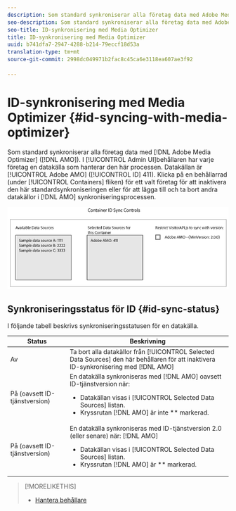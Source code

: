 ```yaml
---
description: Som standard synkroniserar alla företag data med Adobe Media Optimizer (AMO). I administratörsgränssnittet har varje företagsbehållare en datakälla som hanterar den här processen. Datakällan är Adobe AMO (ID 411). Klicka på en behållarrad (under fliken Behållare) för ett valt företag för att inaktivera den här standardsynkroniseringen eller för att lägga till och ta bort andra datakällor i AMO-synkroniseringsprocessen.
seo-description: Som standard synkroniserar alla företag data med Adobe Media Optimizer (AMO). I administratörsgränssnittet har varje företagsbehållare en datakälla som hanterar den här processen. Datakällan är Adobe AMO (ID 411). Klicka på en behållarrad (under fliken Behållare) för ett valt företag för att inaktivera den här standardsynkroniseringen eller för att lägga till och ta bort andra datakällor i AMO-synkroniseringsprocessen.
seo-title: ID-synkronisering med Media Optimizer
title: ID-synkronisering med Media Optimizer
uuid: b741dfa7-2947-4288-b214-79eccf18d53a
translation-type: tm+mt
source-git-commit: 2998dc049971b2fac8c45ca6e3118ea607ae3f92

---
```



# ID-synkronisering med Media Optimizer {#id-syncing-with-media-optimizer}

Som standard synkroniserar alla företag data med [!DNL Adobe Media Optimizer] ([!DNL AMO]). I [!UICONTROL Admin UI]behållaren har varje företag en datakälla som hanterar den här processen. Datakällan är [!UICONTROL Adobe AMO] ([!UICONTROL ID] 411). Klicka på en behållarrad (under [!UICONTROL Containers] fliken) för ett valt företag för att inaktivera den här standardsynkroniseringen eller för att lägga till och ta bort andra datakällor i [!DNL AMO] synkroniseringsprocessen.

![](assets/id-sync.png)

## Synkroniseringsstatus för ID {#id-sync-status}

I följande tabell beskrivs synkroniseringsstatusen för en datakälla.

| Status | Beskrivning |
|------ | -------- |
| Av | Ta bort alla datakällor från [!UICONTROL Selected Data Sources] den här behållaren för att inaktivera ID-synkronisering med [!DNL AMO] |
| På (oavsett ID-tjänstversion) | En datakälla synkroniseras med [!DNL AMO] oavsett ID-tjänstversion när: <ul><li>Datakällan visas i [!UICONTROL Selected Data Sources] listan.</li><li>Kryssrutan [!DNL AMO] är inte ** markerad.</li></ul> |
| På (oavsett ID-tjänstversion) | En datakälla synkroniseras med ID-tjänstversion 2.0 (eller senare) när: [!DNL AMO] <ul><li>Datakällan visas i [!UICONTROL Selected Data Sources] listan.</li><li>Kryssrutan [!DNL AMO] är ** markerad.</li></ul> |

>[!MORELIKETHIS]
>
>* [Hantera behållare](../companies/admin-manage-containers.md#task_61DB5CEECC5049DD8D059C642AC3F967)

